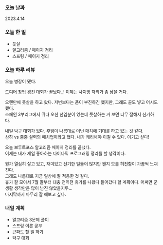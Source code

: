 ### 오늘 날짜
2023.4.14

### 오늘 한 일
* 풋살
* 알고리즘 / 페이지 정리
* 스프링 / 페이지 정리

### 오늘 하루 리뷰
오늘 병장이 됐다.  

드디어 창업 경진 대회가 끝났다..! 이제는 사지방 자리가 좀 남을 거다.

오랜만에 풋살을 하고 왔다. 저번보다는 폼이 부진하긴 했지만, 그래도 골도 넣고 어시도 했다.  
스페인 3부리그에서 뛰다 오신 선임분이 있는데 풋살하는 거 보면 너무 잘해서 신기하다.  

내일 탁구 대회가 있다. 후임이 나름대로 이번 매치에 기대를 하고 있는 것 같다.  
상하 vs 중중 실력의 매치업이라고 했다. 내가 캐리해야 이길 수 있다. 이기고 싶다!

오늘 브루트포스 알고리즘 페이지 정리를 끝냈다.  
이제는 내가 제일 좋아하는 다이나믹 프로그래밍 정리를 할 생각이다.  

뭔가 열심히 살고 있고, 재미있고 신기한 일들이 많지만 왠지 모를 허전함이 가끔씩 느껴진다.  
그래도 나름대로 지금 일상에 잘 적응한 것 같다.  
휴가 잘 모아서 7월 말부터 대충 전역전 휴가를 나왔다 들어갔다 할 계획이다. 어쩌면 군생활 생각만큼 많이 남진 않았을지두...  
마지막까지 마무리 잘 해보고 싶다.

### 내일 계획
* 알고리즘 3문제 풀이
* 스프링 이론 공부
* 큰파도 할 일 하기
* 탁구 대회
